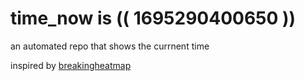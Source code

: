 # time_now is (( 1695290400650 ))

an automated repo that shows the currnent time

inspired by [breakingheatmap](https://github.com/breakingheatmap/breakingheatmap)
